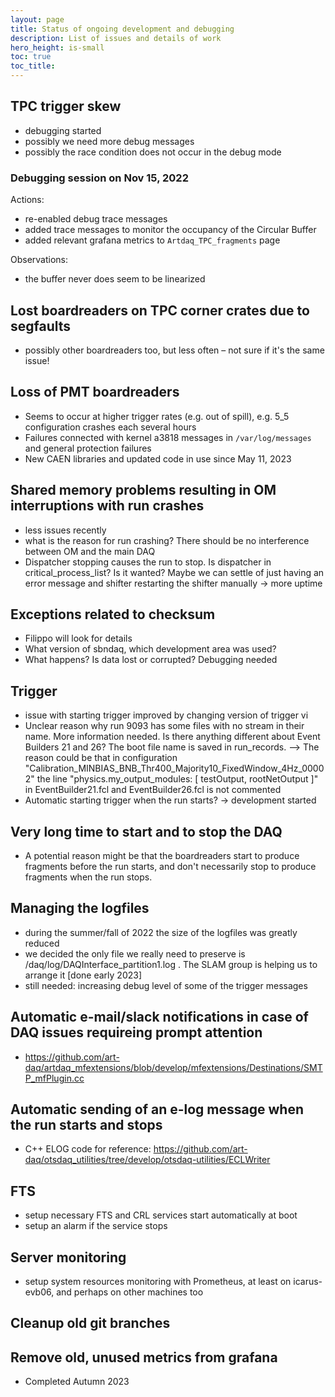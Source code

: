```yaml
---
layout: page
title: Status of ongoing development and debugging
description: List of issues and details of work
hero_height: is-small
toc: true
toc_title: 
---
```


## TPC trigger skew
  - debugging started
  - possibly we need more debug messages
  - possibly the race condition does not occur in the debug mode


### Debugging session on Nov 15, 2022
Actions:
  - re-enabled debug trace messages
  - added trace messages to monitor the occupancy of the Circular Buffer
  - added relevant grafana metrics to `Artdaq_TPC_fragments` page
 
Observations:
  - the buffer never does seem to be linearized


## Lost boardreaders on TPC corner crates due to segfaults

 - possibly other boardreaders too, but less often – not sure if it's the same issue!

## Loss of PMT boardreaders
 - Seems to occur at higher trigger rates (e.g. out of spill), e.g. 5_5 configuration crashes each several hours
 - Failures connected with kernel a3818 messages in `/var/log/messages` and general protection failures
 - New CAEN libraries and updated code in use since May 11, 2023

## Shared memory problems resulting in OM interruptions with run crashes
  - less issues recently
  - what is the reason for run crashing? There should be no interference between OM and the main DAQ
  - Dispatcher stopping causes the run to stop. Is dispatcher in critical_process_list? Is it wanted? Maybe we can settle of just having an error message and shifter restarting the shifter manually → more uptime


## Exceptions related to checksum
  - Filippo will look for details
  - What version of sbndaq, which development area was used?
  - What happens? Is data lost or corrupted? Debugging needed


## Trigger
  - issue with starting trigger improved by changing version of trigger vi
  - Unclear reason why run 9093 has some files with no stream in their name. More information needed. Is there anything different about Event Builders 21 and 26? The boot file name is saved in run_records. --> The reason could be that in configuration "Calibration_MINBIAS_BNB_Thr400_Majority10_FixedWindow_4Hz_00002" the line "physics.my_output_modules: [ testOutput, rootNetOutput ]" in EventBuilder21.fcl and EventBuilder26.fcl is not commented
  - Automatic starting trigger when the run starts? → development started

## Very long time to start and to stop the DAQ
  - A potential reason might be that the boardreaders start to produce fragments before the run starts, and don't necessarily stop to produce fragments when the run stops.

## Managing the logfiles
  - during the summer/fall of 2022 the size of the logfiles was greatly reduced
  - we decided the only file we really need to preserve is /daq/log/DAQInterface_partition1.log . The SLAM group is helping us to arrange it [done early 2023]
  - still needed: increasing debug level of some of the trigger messages

## Automatic e-mail/slack notifications in case of DAQ issues requireing prompt attention
- https://github.com/art-daq/artdaq_mfextensions/blob/develop/mfextensions/Destinations/SMTP_mfPlugin.cc

## Automatic sending of an e-log message when the run starts and stops
- C++ ELOG code for reference: https://github.com/art-daq/otsdaq_utilities/tree/develop/otsdaq-utilities/ECLWriter 

## FTS
- setup necessary FTS and CRL services start automatically at boot
- setup an alarm if the service stops

## Server monitoring
- setup system resources monitoring with Prometheus, at least on icarus-evb06, and perhaps on other machines too

## Cleanup old git branches

## Remove old, unused metrics from grafana
- Completed Autumn 2023
